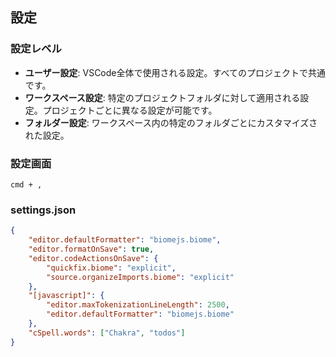 ## 設定
### 設定レベル
- **ユーザー設定**: VSCode全体で使用される設定。すべてのプロジェクトで共通です。
- **ワークスペース設定**: 特定のプロジェクトフォルダに対して適用される設定。プロジェクトごとに異なる設定が可能です。
- **フォルダー設定**: ワークスペース内の特定のフォルダごとにカスタマイズされた設定。
### 設定画面
`cmd + ,`
### settings.json
```json
{
	"editor.defaultFormatter": "biomejs.biome",
	"editor.formatOnSave": true,
	"editor.codeActionsOnSave": {
		"quickfix.biome": "explicit",
		"source.organizeImports.biome": "explicit"
	},
	"[javascript]": {
		"editor.maxTokenizationLineLength": 2500,
		"editor.defaultFormatter": "biomejs.biome"
	},
	"cSpell.words": ["Chakra", "todos"]
}
```